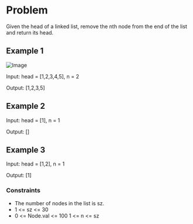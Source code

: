# Problem

Given the head of a linked list, remove the nth node from the end of the list and return its head.

## Example 1

![Image](https://assets.leetcode.com/uploads/2020/10/03/remove_ex1.jpg)

Input: head = [1,2,3,4,5], n = 2

Output: [1,2,3,5]

## Example 2

Input: head = [1], n = 1

Output: []

## Example 3

Input: head = [1,2], n = 1

Output: [1]

### Constraints

- The number of nodes in the list is sz.
- 1 <= sz <= 30
- 0 <= Node.val <= 100
1 <= n <= sz
